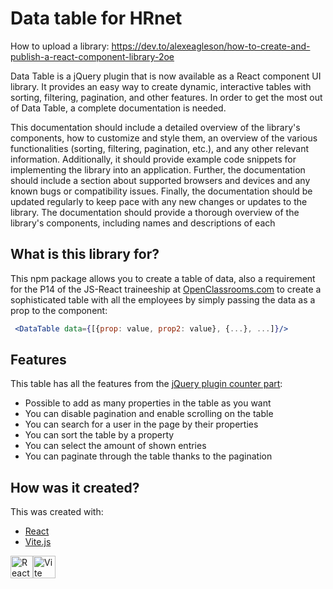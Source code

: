 # Data table for HRnet

How to upload a library: https://dev.to/alexeagleson/how-to-create-and-publish-a-react-component-library-2oe

Data Table is a jQuery plugin that is now available as a React component UI library. It provides an easy way to create dynamic, interactive tables with sorting, filtering, pagination, and other features. In order to get the most out of Data Table, a complete documentation is needed.


This documentation should include a detailed overview of the library's components, how to customize and style them, an overview of the various functionalities (sorting, filtering, pagination, etc.), and any other relevant information. Additionally, it should provide example code snippets for implementing the library into an application. Further, the documentation should include a section about supported browsers and devices and any known bugs or compatibility issues. Finally, the documentation should be updated regularly to keep pace with any new changes or updates to the library.
The documentation should provide a thorough overview of the library's components, including names and descriptions of each

## What is this library for?

This npm package allows you to create a table of data, also a requirement for the P14 of the JS-React traineeship at [OpenClassrooms.com](OpenClassrooms.com) to create a sophisticated table with all the employees by simply passing the data as a prop to the component:

```jsx
 <DataTable data={[{prop: value, prop2: value}, {...}, ...]}/>
```

## Features

This table has all the features from the [jQuery plugin counter part](https://github.com/DataTables/DataTablesSrc):

- Possible to add as many properties in the table as you want
- You can disable pagination and enable scrolling on the table
- You can search for a user in the page by their properties
- You can sort the table by a property
- You can select the amount of shown entries
- You can paginate through the table thanks to the pagination

## How was it created?

This was created with:
- [React](https://reactjs.org/)
- [Vite.js](https://vitejs.dev/)

<a href="https://reactjs.org/" rel="nofollow"><img src="https://raw.githubusercontent.com/danielcranney/readme-generator/main/public/icons/skills/react-colored.svg" width="36" height="36" alt="React" style="max-width: 100%;"></a><a href="https://vitejs.dev/" ><img src="https://vitejs.dev/logo-with-shadow.png" alt="Vite logo" width="36" height="36"/></a>
